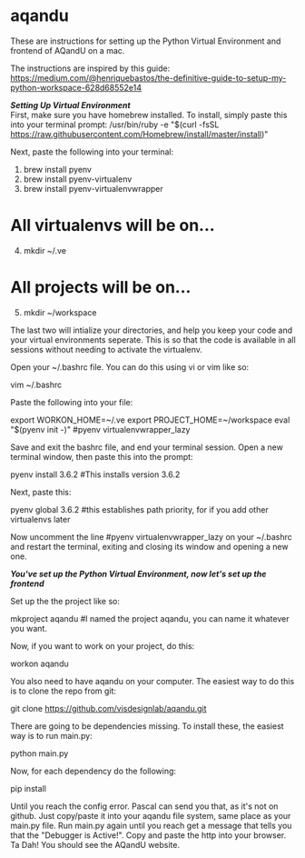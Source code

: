 # aqandu
These are instructions for setting up the Python Virtual Environment and frontend of AQandU on a mac. 

The instructions are inspired by this guide: 
  https://medium.com/@henriquebastos/the-definitive-guide-to-setup-my-python-workspace-628d68552e14
  
***Setting Up Virtual Environment***  
First, make sure you have homebrew installed. To install, simply paste this into your terminal prompt:
  /usr/bin/ruby -e "$(curl -fsSL https://raw.githubusercontent.com/Homebrew/install/master/install)"

Next, paste the following into your terminal:
  1. brew install pyenv
  2. brew install pyenv-virtualenv
  3. brew install pyenv-virtualenvwrapper

# All virtualenvs will be on...

  4. mkdir ~/.ve 
  
# All projects will be on...

  5. mkdir ~/workspace
  
The last two will intialize your directories, and help you keep your code and your virtual environments seperate. 
This is so that the code is available in all sessions without needing to activate the virtualenv.

Open your ~/.bashrc file. You can do this using vi or vim like so:

  vim ~/.bashrc 

Paste the following into your file:

  export WORKON_HOME=~/.ve
  export PROJECT_HOME=~/workspace
  eval "$(pyenv init -)"
  #pyenv virtualenvwrapper_lazy
  
Save and exit the bashrc file, and end your terminal session. Open a new terminal window, then paste this into the prompt:

  pyenv install 3.6.2 #This installs version 3.6.2
  
Next, paste this:

  pyenv global 3.6.2 #this establishes path priority, for if you add other virtualenvs later
  
Now uncomment the line #pyenv virtualenvwrapper_lazy on your ~/.bashrc and restart the terminal, exiting and closing its window and opening a new one.

***You've set up the Python Virtual Environment, now let's set up the frontend***

Set up the the project like so:

  mkproject aqandu #I named the project aqandu, you can name it whatever you want. 
  
Now, if you want to work on your project, do this:

  workon aqandu
  
You also need to have aqandu on your computer.
The easiest way to do this is to clone the repo from git:

  git clone https://github.com/visdesignlab/aqandu.git
  
There are going to be dependencies missing. To install these, the easiest way is to run main.py:

  python main.py
  
Now, for each dependency do the following:

  pip install <name of dependency>
  
Until you reach the config error. Pascal can send you that, as it's not on github. Just copy/paste it into your aqandu file system, same place as your main.py file.
Run main.py again until you reach get a message that tells you that the "Debugger is Active!". Copy and paste the http into your browser. Ta Dah! You should see the AQandU website. 


